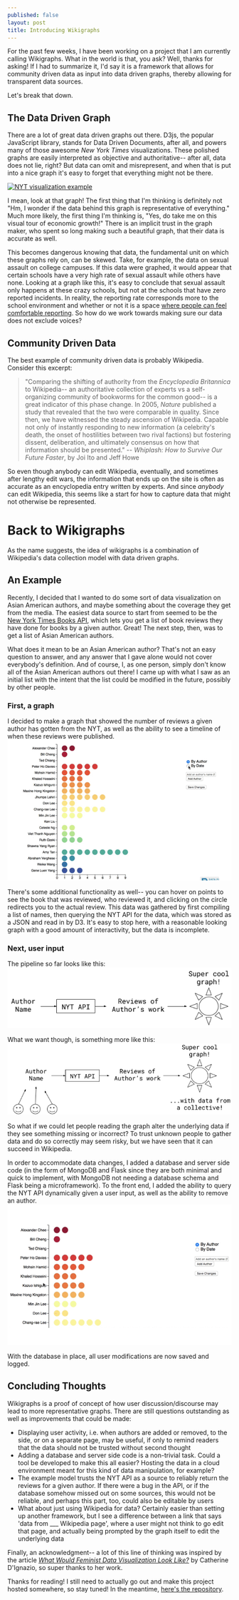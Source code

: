 ```yaml
---
published: false
layout: post
title: Introducing Wikigraphs
---
```

For the past few weeks, I have been working on a project that I am currently calling Wikigraphs. What in the world is that, you ask? Well, thanks for asking! If I had to summarize it, I'd say it is a framework that allows for community driven data as input into data driven graphs, thereby allowing for transparent data sources.

Let's break that down. 

## The Data Driven Graph
There are a lot of great data driven graphs out there. D3js, the popular JavaScript library, stands for Data Driven Documents, after all, and powers many of those awesome *New York Times* visualizations. These polished graphs are easily interpreted as objective and authoritative-- after all, data does not lie, right? But data can omit and misrepresent, and when that is put into a nice graph it's easy to forget that everything might not be there. 

[![NYT visualization example](http://iibawards-prod.s3.amazonaws.com/app/public/ckeditor_assets/pictures/218/content_screen_shot_2015-12-10_at_01_06_30.png)](https://www.nytimes.com/interactive/2015/03/19/upshot/3d-yield-curve-economic-growth.html)

I mean, look at that graph! The first thing that I'm thinking is definitely not "Hm, I wonder if the data behind this graph is representative of everything." Much more likely, the first thing I'm thinking is, "Yes, do take me on this visual tour of economic growth!" There is an implicit trust in the graph maker, who spent so long making such a beautiful graph, that their data is accurate as well. 

This becomes dangerous knowing that data, the fundamental unit on which these graphs rely on, can be skewed. Take, for example, the data on sexual assault on college campuses. If this data were graphed, it would appear that certain schools have a very high rate of sexual assault while others have none. Looking at a graph like this, it's easy to conclude that sexual assault only happens at these crazy schools, but not at the schools that have zero reported incidents. In reality, the reporting rate corresponds more to the school environment and whether or not it is a space [where people can feel comfortable reporting](https://www.theatlantic.com/education/archive/2016/01/why-the-prevalence-of-campus-sexual-assault-is-so-hard-to-quantify/427002/). So how do we work towards making sure our data does not exclude voices?

## Community Driven Data
The best example of community driven data is probably Wikipedia. Consider this excerpt:

> "Comparing the shifting of authority from the *Encyclopedia Britannica* to Wikipedia-- an authoritative collection of experts vs a self-organizing community of bookworms for the common good-- is a great indicator of this phase change. In 2005, *Nature* published a study that revealed that the two were comparable in quality. Since then, we have witnessed the steady ascension of Wikipedia. Capable not only of instantly responding to new information (a celebrity's death, the onset of hostilities between two rival factions) but fostering dissent, deliberation, and ultimately consensus on how that information should be presented." -- *Whiplash: How to Survive Our Future Faster*, by Joi Ito and Jeff Howe

So even though anybody can edit Wikipedia, eventually, and sometimes after lengthy edit wars, the information that ends up on the site is often as accurate as an encyclopedia entry written by experts. And since *anybody* can edit Wikipedia, this seems like a start for how to capture data that might not otherwise be represented. 

# Back to Wikigraphs
As the name suggests, the idea of wikigraphs is a combination of Wikipedia's data collection model with data driven graphs.

## An Example
Recently, I decided that I wanted to do some sort of data visualization on Asian American authors, and maybe something about the coverage they get from the media. The easiest data source to start from seemed to be the [New York Times Books API](https://developer.nytimes.com/books_api.json), which lets you get a list of book reviews they have done for books by a given author. Great! The next step, then, was to get a list of Asian American authors.

What does it mean to be an Asian American author? That's not an easy question to answer, and any answer that I gave alone would not cover everybody's definition. And of course, I, as one person, simply don't know all of the Asian American authors out there! I came up with what I saw as an initial list with the intent that the list could be modified in the future, possibly by other people. 

### First, a graph
I decided to make a graph that showed the number of reviews a given author has gotten from the NYT, as well as the ability to see a timeline of when these reviews were published. 
![graph example](https://github.com/allisonking/wiki-graphs/raw/readme/readme-imgs/shift_data.gif)

There's some additional functionality as well-- you can hover on points to see the book that was reviewed, who reviewed it, and clicking on the circle redirects you to the actual review. This data was gathered by first compiling a list of names, then querying the NYT API for the data, which was stored as a JSON and read in by D3. It's easy to stop here, with a reasonable looking graph with a good amount of interactivity, but the data is incomplete. 

### Next, user input
The pipeline so far looks like this:
![first pipeline](https://github.com/allisonking/wiki-graphs/raw/readme/readme-imgs/pipeline_1.png)

What we want though, is something more like this:
![second pipelines](https://github.com/allisonking/wiki-graphs/raw/readme/readme-imgs/pipeline_2.png)

So what if we could let people reading the graph alter the underlying data if they see something missing or incorrect? To trust unknown people to gather data and do so correctly may seem risky, but we have seen that it can succeed in Wikipedia. 

In order to accommodate data changes, I added a database and server side code (in the form of MongoDB and Flask since they are both minimal and quick to implement, with MongoDB not needing a database schema and Flask being a microframework). To the front end, I added the ability to query the NYT API dynamically given a user input, as well as the ability to remove an author.
![second pipelines](https://github.com/allisonking/wiki-graphs/raw/readme/readme-imgs/add_delete.gif)

With the database in place, all user modifications are now saved and logged.

## Concluding Thoughts
Wikigraphs is a proof of concept of how user discussion/discourse may lead to more representative graphs. There are still questions outstanding as well as improvements that could be made:
* Displaying user activity, i.e. when authors are added or removed, to the side, or on a separate page, may be useful, if only to remind readers that the data should not be trusted without second thought
* Adding a database and server side code is a non-trivial task. Could a tool be developed to make this all easier? Hosting the data in a cloud environment meant for this kind of data manipulation, for example?
* The example model trusts the NYT API as a source to reliably return the reviews for a given author. If there were a bug in the API, or if the database somehow missed out on some sources, this would not be reliable, and perhaps this part, too, could also be editable by users
* What about just using Wikipedia for data? Certainly easier than setting up another framework, but I see a difference between a link that says 'data from ___ Wikipedia page', where a user might not think to go edit that page, and actually being prompted by the graph itself to edit the underlying data

Finally, an acknowledgment-- a lot of this line of thinking was inspired by the article [*What Would Feminist Data Visualization Look Like?*](https://civic.mit.edu/feminist-data-visualization) by Catherine D'Ignazio, so super thanks to her work. 

Thanks for reading! I still need to actually go out and make this project hosted somewhere, so stay tuned! In the meantime, [here's the repository](https://github.com/allisonking/wiki-graphs/tree/readme).
